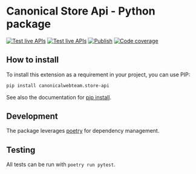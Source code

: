 # Canonical Store Api - Python package

[![Test live APIs](https://github.com/canonical-web-and-design/canonicalwebteam.store-api/workflows/Test%20live%20APIs/badge.svg)](https://github.com/canonical-web-and-design/canonicalwebteam.store-api/actions?query=workflow%3ATest%20live%20APIs)
[![Test live APIs](https://github.com/canonical-web-and-design/canonicalwebteam.store-api/workflows/Tests/badge.svg)](https://github.com/canonical-web-and-design/canonicalwebteam.store-api/actions?query=workflow%3A)
[![Publish](https://github.com/canonical-web-and-design/canonicalwebteam.store-api/workflows/Publish/badge.svg)](https://github.com/canonical-web-and-design/canonicalwebteam.store-api/actions?query=workflow%3APublish)
[![Code coverage](https://codecov.io/gh/canonical-web-and-design/snapcraft.io/branch/master/graph/badge.svg)](https://codecov.io/gh/canonical-web-and-design/snapcraft.io)

## How to install

To install this extension as a requirement in your project, you can use PIP:

```bash
pip install canonicalwebteam.store-api
```

See also the documentation for [pip install](https://pip.pypa.io/en/stable/reference/pip_install/).

## Development

The package leverages [poetry](https://poetry.eustace.io/) for dependency management.

## Testing

All tests can be run with `poetry run pytest`.
